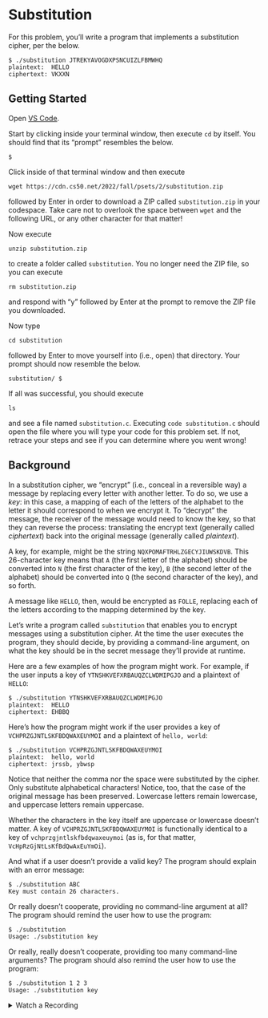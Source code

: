 Substitution
============

For this problem, you’ll write a program that implements a substitution cipher, per the below.

    $ ./substitution JTREKYAVOGDXPSNCUIZLFBMWHQ
    plaintext:  HELLO
    ciphertext: VKXXN
    

Getting Started
---------------

Open [VS Code](https://code.cs50.io/).

Start by clicking inside your terminal window, then execute `cd` by itself. You should find that its “prompt” resembles the below.

    $
    

Click inside of that terminal window and then execute

    wget https://cdn.cs50.net/2022/fall/psets/2/substitution.zip
    

followed by Enter in order to download a ZIP called `substitution.zip` in your codespace. Take care not to overlook the space between `wget` and the following URL, or any other character for that matter!

Now execute

    unzip substitution.zip
    

to create a folder called `substitution`. You no longer need the ZIP file, so you can execute

    rm substitution.zip
    

and respond with “y” followed by Enter at the prompt to remove the ZIP file you downloaded.

Now type

    cd substitution
    

followed by Enter to move yourself into (i.e., open) that directory. Your prompt should now resemble the below.

    substitution/ $
    

If all was successful, you should execute

    ls
    

and see a file named `substitution.c`. Executing `code substitution.c` should open the file where you will type your code for this problem set. If not, retrace your steps and see if you can determine where you went wrong!

Background
----------

In a substitution cipher, we “encrypt” (i.e., conceal in a reversible way) a message by replacing every letter with another letter. To do so, we use a _key_: in this case, a mapping of each of the letters of the alphabet to the letter it should correspond to when we encrypt it. To “decrypt” the message, the receiver of the message would need to know the key, so that they can reverse the process: translating the encrypt text (generally called _ciphertext_) back into the original message (generally called _plaintext_).

A key, for example, might be the string `NQXPOMAFTRHLZGECYJIUWSKDVB`. This 26-character key means that `A` (the first letter of the alphabet) should be converted into `N` (the first character of the key), `B` (the second letter of the alphabet) should be converted into `Q` (the second character of the key), and so forth.

A message like `HELLO`, then, would be encrypted as `FOLLE`, replacing each of the letters according to the mapping determined by the key.

Let’s write a program called `substitution` that enables you to encrypt messages using a substitution cipher. At the time the user executes the program, they should decide, by providing a command-line argument, on what the key should be in the secret message they’ll provide at runtime.

Here are a few examples of how the program might work. For example, if the user inputs a key of `YTNSHKVEFXRBAUQZCLWDMIPGJO` and a plaintext of `HELLO`:

    $ ./substitution YTNSHKVEFXRBAUQZCLWDMIPGJO
    plaintext:  HELLO
    ciphertext: EHBBQ
    

Here’s how the program might work if the user provides a key of `VCHPRZGJNTLSKFBDQWAXEUYMOI` and a plaintext of `hello, world`:

    $ ./substitution VCHPRZGJNTLSKFBDQWAXEUYMOI
    plaintext:  hello, world
    ciphertext: jrssb, ybwsp
    

Notice that neither the comma nor the space were substituted by the cipher. Only substitute alphabetical characters! Notice, too, that the case of the original message has been preserved. Lowercase letters remain lowercase, and uppercase letters remain uppercase.

Whether the characters in the key itself are uppercase or lowercase doesn’t matter. A key of `VCHPRZGJNTLSKFBDQWAXEUYMOI` is functionally identical to a key of `vchprzgjntlskfbdqwaxeuymoi` (as is, for that matter, `VcHpRzGjNtLsKfBdQwAxEuYmOi`).

And what if a user doesn’t provide a valid key? The program should explain with an error message:

    $ ./substitution ABC
    Key must contain 26 characters.
    

Or really doesn’t cooperate, providing no command-line argument at all? The program should remind the user how to use the program:

    $ ./substitution
    Usage: ./substitution key
    

Or really, really doesn’t cooperate, providing too many command-line arguments? The program should also remind the user how to use the program:

    $ ./substitution 1 2 3
    Usage: ./substitution key
    

<details><summary>Watch a Recording</summary><script async="" data-autoplay="1" data-cols="100" data-loop="1" data-rows="12" id="asciicast-HWzT4fngSv4KtdNFgfgpdLxZY" src="https://asciinema.org/a/HWzT4fngSv4KtdNFgfgpdLxZY.js"></script></details>
